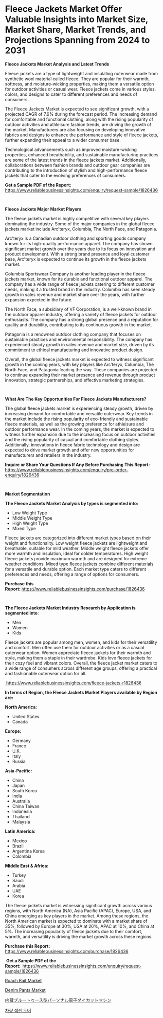 <p><h1>Fleece Jackets Market Offer Valuable Insights into Market Size, Market Share, Market Trends, and Projections Spanning from 2024 to 2031</h1></p><p><strong>Fleece Jackets Market Analysis and Latest Trends</strong></p>
<p><p>Fleece jackets are a type of lightweight and insulating outerwear made from synthetic wool material called fleece. They are popular for their warmth, softness, and moisture-wicking properties, making them a versatile option for outdoor activities or casual wear. Fleece jackets come in various styles, colors, and designs to cater to different preferences and needs of consumers.</p><p>The Fleece Jackets Market is expected to see significant growth, with a projected CAGR of 7.9% during the forecast period. The increasing demand for comfortable and functional clothing, along with the rising popularity of outdoor activities and athleisure fashion trends, are driving the growth of the market. Manufacturers are also focusing on developing innovative fabrics and designs to enhance the performance and style of fleece jackets, further expanding their appeal to a wider consumer base.</p><p>Technological advancements such as improved moisture-wicking properties, enhanced breathability, and sustainable manufacturing practices are some of the latest trends in the fleece jackets market. Additionally, collaborations between fashion brands and outdoor gear companies are contributing to the introduction of stylish and high-performance fleece jackets that cater to the evolving preferences of consumers.</p></p>
<p><strong>Get a Sample PDF of the Report:&nbsp;</strong> <a href="https://www.reliablebusinessinsights.com/enquiry/request-sample/1826436">https://www.reliablebusinessinsights.com/enquiry/request-sample/1826436</a></p>
<p>&nbsp;</p>
<p><strong>Fleece Jackets Major Market Players</strong></p>
<p><p>The fleece jackets market is highly competitive with several key players dominating the industry. Some of the major companies in the global fleece jackets market include Arc'teryx, Columbia, The North Face, and Patagonia.</p><p>Arc'teryx is a Canadian outdoor clothing and sporting goods company known for its high-quality performance apparel. The company has shown significant market growth over the years due to its focus on innovation and product development. With a strong brand presence and loyal customer base, Arc'teryx is expected to continue its growth in the fleece jackets market.</p><p>Columbia Sportswear Company is another leading player in the fleece jackets market, known for its durable and functional outdoor apparel. The company has a wide range of fleece jackets catering to different customer needs, making it a trusted brand in the industry. Columbia has seen steady growth in sales revenue and market share over the years, with further expansion expected in the future.</p><p>The North Face, a subsidiary of VF Corporation, is a well-known brand in the outdoor apparel industry, offering a variety of fleece jackets for outdoor enthusiasts. The company has a strong global presence and a reputation for quality and durability, contributing to its continuous growth in the market.</p><p>Patagonia is a renowned outdoor clothing company that focuses on sustainable practices and environmental responsibility. The company has experienced steady growth in sales revenue and market size, driven by its commitment to ethical manufacturing and innovative product design.</p><p>Overall, the global fleece jackets market is expected to witness significant growth in the coming years, with key players like Arc'teryx, Columbia, The North Face, and Patagonia leading the way. These companies are projected to continue expanding their market presence and revenue through product innovation, strategic partnerships, and effective marketing strategies.</p></p>
<p>&nbsp;</p>
<p><strong>What Are The Key Opportunities For Fleece Jackets Manufacturers?</strong></p>
<p><p>The global fleece jackets market is experiencing steady growth, driven by increasing demand for comfortable and versatile outerwear. Key trends in the market include the rising popularity of eco-friendly and sustainable fleece materials, as well as the growing preference for athleisure and outdoor performance wear. In the coming years, the market is expected to witness further expansion due to the increasing focus on outdoor activities and the rising popularity of casual and comfortable clothing styles. Additionally, innovations in fleece fabric technology and design are expected to drive market growth and offer new opportunities for manufacturers and retailers in the industry.</p></p>
<p><strong>Inquire or Share Your Questions If Any Before Purchasing This Report:</strong> <a href="https://www.reliablebusinessinsights.com/enquiry/pre-order-enquiry/1826436">https://www.reliablebusinessinsights.com/enquiry/pre-order-enquiry/1826436</a></p>
<p>&nbsp;</p>
<p><strong>Market Segmentation</strong></p>
<p><strong>The Fleece Jackets Market Analysis by types is segmented into:</strong></p>
<p><ul><li>Low Weight Type</li><li>Middle Weight Type</li><li>High Weight Type</li><li>Mixed Type</li></ul></p>
<p><p>Fleece jackets are categorized into different market types based on their weight and functionality. Low weight fleece jackets are lightweight and breathable, suitable for mild weather. Middle weight fleece jackets offer more warmth and insulation, ideal for colder temperatures. High weight fleece jackets provide maximum warmth and are designed for extreme weather conditions. Mixed type fleece jackets combine different materials for a versatile and durable option. Each market type caters to different preferences and needs, offering a range of options for consumers.</p></p>
<p><strong>Purchase this Report:&nbsp;</strong><a href="https://www.reliablebusinessinsights.com/purchase/1826436">https://www.reliablebusinessinsights.com/purchase/1826436</a></p>
<p>&nbsp;</p>
<p><strong>The Fleece Jackets Market Industry Research by Application is segmented into:</strong></p>
<p><ul><li>Men</li><li>Women</li><li>Kids</li></ul></p>
<p><p>Fleece jackets are popular among men, women, and kids for their versatility and comfort. Men often use them for outdoor activities or as a casual outerwear option. Women appreciate fleece jackets for their warmth and style, making them a staple in their wardrobe. Kids love fleece jackets for their cozy feel and vibrant colors. Overall, the fleece jacket market caters to a wide range of consumers across different age groups, offering a practical and fashionable outerwear option for all.</p></p>
<p><a href="https://www.reliablebusinessinsights.com/fleece-jackets-r1826436">&nbsp;https://www.reliablebusinessinsights.com/fleece-jackets-r1826436</a></p>
<p><strong>In terms of Region, the Fleece Jackets Market Players available by Region are:</strong></p>
<p>
    <p> <strong> North America: </strong>
        <ul>
            <li>United States</li>
            <li>Canada</li>
        </ul>
        </p> 
    <p> <strong> Europe: </strong>
        <ul>
            <li>Germany</li>
            <li>France</li>
            <li>U.K.</li>
            <li>Italy</li>
            <li>Russia</li>
        </ul>
        </p> 
    <p> <strong> Asia-Pacific: </strong>
        <ul>
            <li>China</li>
            <li>Japan</li>
            <li>South Korea</li>
            <li>India</li>
            <li>Australia</li>
            <li>China Taiwan</li>
            <li>Indonesia</li>
            <li>Thailand</li>
            <li>Malaysia</li>
        </ul>
        </p> 
    <p> <strong> Latin America: </strong>
        <ul>
            <li>Mexico</li>
            <li>Brazil</li>
            <li>Argentina Korea</li>
            <li>Colombia</li>
        </ul>
        </p> 
    <p> <strong> Middle East & Africa: </strong>
        <ul>
            <li>Turkey</li>
            <li>Saudi</li>
            <li>Arabia</li>
            <li>UAE</li>
            <li>Korea</li>
        </ul>
    </p>
    </p>
<p><p>The fleece jackets market is witnessing significant growth across various regions, with North America (NA), Asia Pacific (APAC), Europe, USA, and China emerging as key players in the market. Among these regions, the North American market is expected to dominate with a market share of 35%, followed by Europe at 30%, USA at 20%, APAC at 10%, and China at 5%. The increasing popularity of fleece jackets due to their comfort, warmth, and versatility is driving the market growth across these regions.</p></p>
<p><strong>Purchase this Report: </strong><a href="https://www.reliablebusinessinsights.com/purchase/1826436">https://www.reliablebusinessinsights.com/purchase/1826436</a></p>
<p>&nbsp;<strong>Get a Sample PDF of the Report:&nbsp;&nbsp;</strong><a href="https://www.reliablebusinessinsights.com/enquiry/request-sample/1826436">https://www.reliablebusinessinsights.com/enquiry/request-sample/1826436</a></p>
<p><strong></strong></p>
<p><p><a href="https://github.com/ajohirul8010/Market-Research-Report-List-1/blob/main/roach-bait-market.md">Roach Bait Market</a></p><p><a href="https://github.com/jahid123ahm/Market-Research-Report-List-1/blob/main/denim-pants-market.md">Denim Pants Market</a></p><p><a href="https://github.com/deonnorth8/Market-Research-Report-List-1/blob/main/7515293141268.md">内蔵ブルートゥース型パーソナル電子ダイカットマシン</a></p><p><a href="https://github.com/PhilToryphy7876567/Market-Research-Report-List-2/blob/main/7674080149124.md">차량 석션 도어</a></p></p>